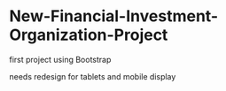 # New-Financial-Investment-Organization-Project


first project using Bootstrap


needs redesign for tablets and mobile display
